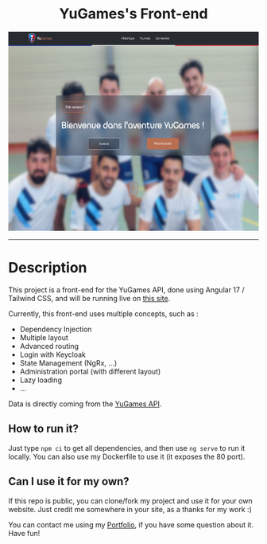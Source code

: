 <h1 align="center">YuGames's Front-end</h1>

<p align="center"><img src="./images/screenshot.png" height="400" alt="LeaderOS's logo" /></p>
<hr>

# Description

This project is a front-end for the YuGames API, done using Angular 17 / Tailwind CSS, and will be running live on [this site](https://yugames.valentinvirot.fr/).

Currently, this front-end uses multiple concepts, such as :

- Dependency Injection
- Multiple layout
- Advanced routing
- Login with Keycloak
- State Management (NgRx, ...)
- Administration portal (with different layout)
- Lazy loading
- ...

Data is directly coming from the [YuGames API](https://yugames-api.valentinvirot.fr/swagger).

## How to run it?

Just type `npm ci` to get all dependencies, and then use `ng serve` to run it locally.
You can also use my Dockerfile to use it (it exposes the 80 port).

## Can I use it for my own?

If this repo is public, you can clone/fork my project and use it for your own website. Just credit me somewhere in your site, as a thanks for my work :)

You can contact me using my [Portfolio](https://www.valentinvirot.fr), if you have some question about it. Have fun!
